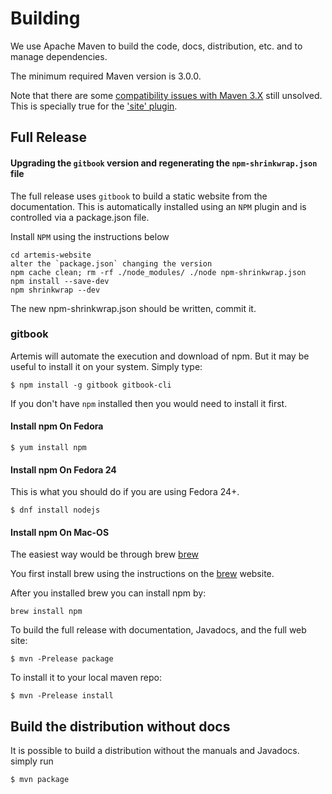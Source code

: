 # Building

We use Apache Maven to build the code, docs, distribution, etc. and to manage dependencies.

The minimum required Maven version is 3.0.0.

Note that there are some [compatibility issues with Maven 3.X](https://cwiki.apache.org/confluence/display/MAVEN/Maven+3.x+Compatibility+Notes)
still unsolved. This is specially true for the ['site' plugin](https://maven.apache.org/plugins-archives/maven-site-plugin-3.3/maven-3.html).

## Full Release

#### Upgrading the `gitbook` version and regenerating the `npm-shrinkwrap.json` file
The full release uses `gitbook` to build a static website from the documentation. This is automatically installed using
an `NPM` plugin and is controlled via a package.json file.

Install `NPM` using the instructions below

    cd artemis-website
    alter the `package.json` changing the version
    npm cache clean; rm -rf ./node_modules/ ./node npm-shrinkwrap.json
    npm install --save-dev
    npm shrinkwrap --dev

The new npm-shrinkwrap.json should be written, commit it.

### gitbook

Artemis will automate the execution and download of npm. But it may be useful to install it on your system. Simply type:

    $ npm install -g gitbook gitbook-cli

If you don't have `npm` installed then you would need to install it first.

#### Install npm On Fedora

    $ yum install npm

#### Install npm On Fedora 24

This is what you should do if you are using Fedora 24+.

    $ dnf install nodejs

#### Install npm On Mac-OS

The easiest way would be through brew [brew]

You first install brew using the instructions on the [brew] website.

After you installed brew you can install npm by:

    brew install npm

[brew]: <http://brew.sh>

To build the full release with documentation, Javadocs, and the full web site:

    $ mvn -Prelease package

To install it to your local maven repo:

    $ mvn -Prelease install

## Build the distribution without docs

It is possible to build a distribution without the manuals and Javadocs.
simply run

    $ mvn package

